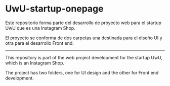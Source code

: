 # UwU-startup-onepage

Este repositorio forma parte del desarrollo de proyecto web para el startup UwU que es una Instagram Shop.

El proyecto se conforma de dos carpetas una destinada para el diseño UI y otra para el desarrollo Front end.

___


This repository is part of the web project development for the startup UwU, which is an Instagram Shop.

The project has two folders, one for UI design and the other for Front end development.

